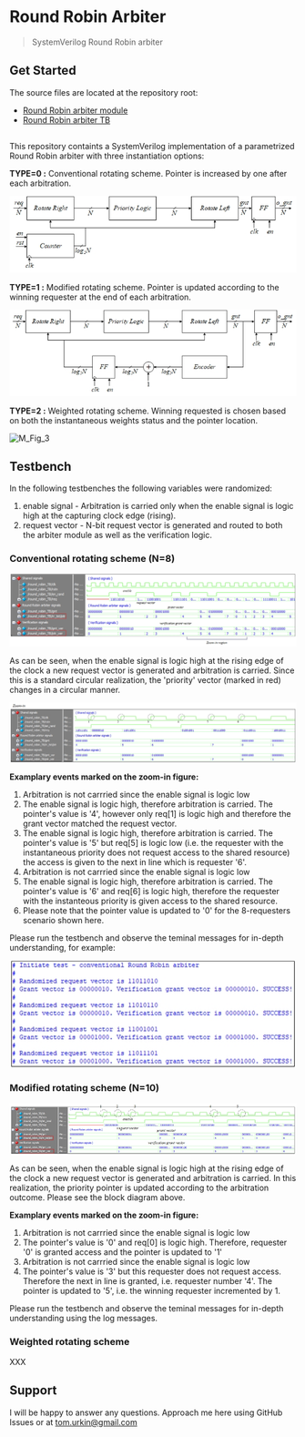 # Round Robin Arbiter

> SystemVerilog Round Robin arbiter  

## Get Started

The source files  are located at the repository root:

- [Round Robin arbiter module](./round_robin.sv)
- [Round Robin arbiter TB](./round_robin_TB.sv)

##
This repository containts a SystemVerilog implementation of a parametrized Round Robin arbiter with three instantiation options:

**TYPE=0 :** Conventional rotating scheme. Pointer is increased by one after each arbitration.

![simplified_block](./docs/simplified_block.jpg)

**TYPE=1 :** Modified rotating scheme. Pointer is updated according to the winning requester at the end of each arbitration.

![modified_block](./docs/modified_block.jpg) 

**TYPE=2 :** Weighted rotating scheme. Winning requested is chosen based on both the instantaneous weights status and the pointer location.

![M_Fig_3](./docs/M_Fig_3.jpg) 

## Testbench
In the following testbenches the following variables were randomized:
1. enable signal - Arbitration is carried only when the enable signal is logic high at the capturing clock edge (rising).
2. request vector - N-bit request vector is generated and routed to both the arbiter module as well as the verification logic.

### Conventional rotating scheme (N=8)

![simplified_sim](./docs/simplified_sim.jpg) 

As can be seen,	when the enable signal is logic high at the rising edge of the clock a new request vector is generated and arbitration is carried. Since this is a standard circular realization, the 'priority' vector (marked in red) changes in a circular manner. 

![simplified_sim_zoom](./docs/simplified_sim_zoom.jpg) 

**Examplary events marked on the zoom-in figure:**
1) Arbitration is not carrried since the enable signal is logic low
2) The enable signal is logic high, therefore arbitration is carried. The pointer's value is '4', however only req[1] is logic high and therefore the grant vector matched the request vector.
3) The enable signal is logic high, therefore arbitration is carried. The pointer's value is '5' but req[5] is logic low (i.e. the requester with the instantaneous priority does not request access to the shared resource) the access is given to the next in line which is requester '6'.
4) Arbitration is not carrried since the enable signal is logic low
5) The enable signal is logic high, therefore arbitration is carried. The pointer's value is '6' and req[6] is logic high, therefore the requester with the instanteous priority is given access to the shared resource.
6) Please note that the pointer value is updated to '0' for the  8-requesters scenario shown here. 

Please run the testbench and observe the teminal messages for in-depth understanding, for example:

![simplified_teminal](./docs/simplified_teminal.jpg) 


### Modified rotating scheme  (N=10)

![modified_sim](./docs/modified_sim.jpg) 

As can be seen,	when the enable signal is logic high at the rising edge of the clock a new request vector is generated and arbitration is carried. In this realization, the priority pointer is updated according to the arbitration outcome. Please see the block diagram above.

**Examplary events marked on the zoom-in figure:**
1) Arbitration is not carrried since the enable signal is logic low
2) The pointer's value is '0' and req[0] is logic high. Therefore, requester '0' is granted access and the pointer is updated to '1'
3) Arbitration is not carrried since the enable signal is logic low
4) The pointer's value is '3' but this requester does not request access. Therefore the next in line is granted, i.e. requester number '4'. The pointer is updated to '5', i.e. the winning requester incremented by 1.

Please run the testbench and observe the teminal messages for in-depth understanding using the log messages.

### Weighted rotating scheme
XXX

## Support

I will be happy to answer any questions.
Approach me here using GitHub Issues or at tom.urkin@gmail.com